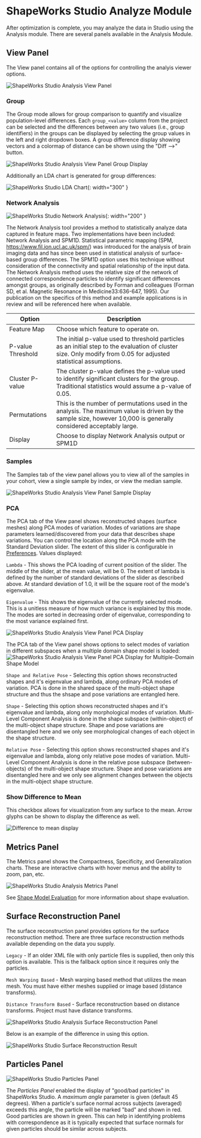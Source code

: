 # ShapeWorks Studio Analyze Module

After optimization is complete, you may analyze the data in Studio using the Analysis module.  There are several panels available in the Analysis Module.

## View Panel

The View panel contains all of the options for controlling the analyis viewer options.

![ShapeWorks Studio Analysis View Panel](../img/studio/studio_analyze_view.png)

### Group

The Group mode allows for group comparison to quantify and visualize population-level differences.  Each `group_<value>` column from the project can be selected and the differences between any two values (i.e., group identifiers) in the groups can be displayed by selecting the group values in the left and right dropdown boxes.  A group difference display showing vectors and a colormap of distance can be shown using the "Diff -->" button.

![ShapeWorks Studio Analysis View Panel Group Display](../img/studio/studio_analyze_view_group.png)

Additionally an LDA chart is generated for group differences:

![ShapeWorks Studio LDA Chart](../img/studio/studio_lda.png){: width="300" }

### Network Analysis

![ShapeWorks Studio Network Analysis](../img/studio/studio_network_analysis.png){: width="200" }

The Network Analysis tool provides a method to statistically analyze data captured in feature maps. Two implementations have been included: Network Analysis and SPM1D. Statistical parametric mapping (SPM, https://www.fil.ion.ucl.ac.uk/spm/) was introduced for the analysis of brain imaging data and has since been used in statistical analysis of surface-based group differences. The SPM1D option uses this technique without consideration of the connectivity and spatial relationship of the input data. The Network Analysis method uses the relative size of the network of connected correspondence particles to identify significant differences amongst groups, as originally described by Forman and colleagues (Forman SD, et al. Magnetic Resonance in Medicine33:636-647, 1995). Our publication on the specifics of this method and example applications is in review and will be referenced here when available.

| Option            | Description                                                                                                                                                      |
|-------------------|------------------------------------------------------------------------------------------------------------------------------------------------------------------|
| Feature Map       | Choose which feature to operate on.                                                                                                                              |
| P-value Threshold | The initial p-value used to threshold particles as an initial step to the evaluation of cluster size. Only modify from 0.05 for adjusted statistical assumptions.|
| Cluster P-value   | The cluster p-value defines the p-value used to identify significant clusters for the group. Traditional statistics would assume a p-value of 0.05.              |
| Permutations      | This is the number of permutations used in the analysis. The maximum value is driven by the sample size, however 10,000 is generally considered acceptably large.|
| Display           | Choose to display Network Analysis output or SPM1D                                                                                                               |



### Samples

The Samples tab of the view panel allows you to view all of the samples in your cohort, view a single sample by index, or view the median sample.

![ShapeWorks Studio Analysis View Panel Sample Display](../img/studio/studio_analyze_view_samples.png)

### PCA

The PCA tab of the View panel shows reconstructed shapes (surface meshes) along PCA modes of variation. Modes of variations are shape parameters learned/discovered from your data that describes shape variations. You can control the location along the PCA mode with the Standard Deviation slider.  The extent of this slider is configurable in [Preferences](#preferences).  Values displayed:

`Lambda` - This shows the PCA loading of current position of the slider.  The middle of the slider, at the mean value, will be 0.  The extent of lambda is defined by the number of standard deviations of the slider as described above.  At standard deviation of 1.0, it will be the square root of the mode's eigenvalue.

`Eigenvalue` - This shows the eigenvalue of the currently selected mode.  This is a unitless measure of how much variance is explained by this mode.  The modes are sorted in decreasing order of eigenvalue, corresponding to the most variance explained first.

![ShapeWorks Studio Analysis View Panel PCA Display](../img/studio/studio_analyze_view_pca.png)

The PCA tab of the View panel shows options to select modes of variation in different subspaces when a multiple domain shape model is loaded:
![ShapeWorks Studio Analysis View Panel PCA Display for Multiple-Domain Shape Model](../img/studio/studio_analyze_view_pca_multiple_domain.png)

`Shape and Relative Pose` - Selecting this option shows reconstructed shapes and it's eigenvalue and lambda, along ordinary PCA modes of variation. PCA is done in the shared space of the multi-object shape structure and thus  the shsape and pose variations are entangled here.

`Shape` - Selecting this option shows reconstructed shapes and it's eigenvalue and lambda, along only morphological modes of variation. Multi-Level Component Analysis is done in the shape subspace (within-object) of the multi-object shape structure. Shape and pose variations are disentangled here and we only see morphological changes of each object in the shape structure.

`Relative Pose` - Selecting this option shows reconstructed shapes and it's eigenvalue and lambda, along only relative pose modes of variation. Multi-Level Component Analysis is done in the relative pose subspace (between-objects) of the multi-object shape structure. Shape and pose variations are disentangled here and we only see alignment changes between the objects in the multi-object shape structure.

### Show Difference to Mean

This checkbox allows for visualization from any surface to the mean.  Arrow glyphs can be shown to display the difference as well.

![Difference to mean display](../img/studio/studio_difference_to_mean.png)

## Metrics Panel

The Metrics panel shows the Compactness, Specificity, and Generalization charts.  These are interactive charts with hover menus and the ability to zoom, pan, etc.

![ShapeWorks Studio Analysis Metrics Panel](../img/studio/studio_analyze_metrics.png)

See [Shape Model Evaluation](../new/ssm-eval.md) for more information about shape evaluation.

## Surface Reconstruction Panel

The surface reconstruction panel provides options for the surface reconstruction method.  There are three surface reconstruction methods available depending on the data you supply.

`Legacy` - If an older XML file with only particle files is supplied, then only this option is available.  This is the fallback option since it requires only the particles.

`Mesh Warping Based` - Mesh warping based method that utilizes the mean mesh.  You must have either meshes supplied or image based (distance transforms).

`Distance Transform Based` - Surface reconstruction based on distance transforms.  Project must have distance transforms.

![ShapeWorks Studio Analysis Surface Reconstruction Panel](../img/studio/studio_analyze_surface_reconstruction.png)

Below is an example of the difference in using this option.

![ShapeWorks Studio Surface Reconstruction Result](../img/studio/studio_analyze_surface_reconstruction_result.png)

## Particles Panel ##

![ShapeWorks Studio Particles Panel](../img/studio/studio_good_bad.png)

The *Particles Panel* enabled the display of "good/bad particles" in ShapeWorks Studio.  A *maximum angle* parameter is given (default 45 degrees).  When a particle's surface normal across subjects (averaged) exceeds this angle, the particle will be marked "bad" and shown in red.  Good particles are shown in green.  This can help in identifying problems with correspondence as it is typically expected that surface normals for given particles should be similar across subjects.